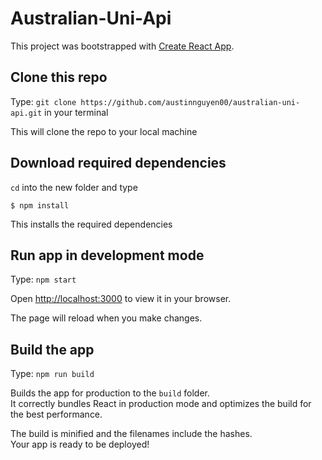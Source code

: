 # Australian-Uni-Api

This project was bootstrapped with [Create React App](https://github.com/facebook/create-react-app).

## Clone this repo

Type: `git clone https://github.com/austinnguyen00/australian-uni-api.git` in your terminal

This will clone the repo to your local machine

## Download required dependencies

`cd` into the new folder and type

``$ npm install``

This installs the required dependencies

## Run app in development mode

Type: `npm start`

Open [http://localhost:3000](http://localhost:3000) to view it in your browser.

The page will reload when you make changes.

## Build the app

Type: `npm run build`

Builds the app for production to the `build` folder.\
It correctly bundles React in production mode and optimizes the build for the best performance.

The build is minified and the filenames include the hashes.\
Your app is ready to be deployed!
